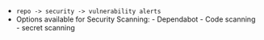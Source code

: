 
- `repo -> security -> vulnerability alerts`
- Options available for Security Scanning:
	  - Dependabot
	  - Code scanning
	  - secret scanning